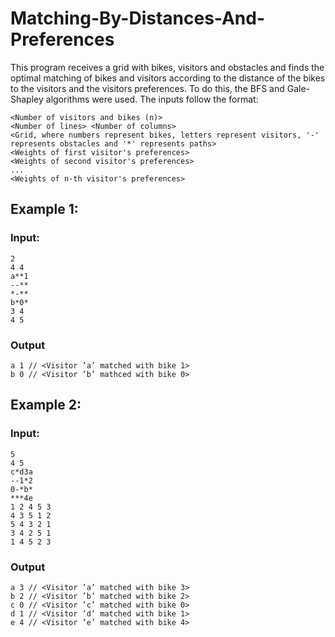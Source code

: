 # Matching-By-Distances-And-Preferences

This program receives a grid with bikes, visitors and obstacles and finds the optimal matching of bikes and visitors according to the distance of the bikes to the visitors and the visitors preferences. 
To do this, the BFS and Gale-Shapley algorithms were used. The inputs follow the format:

    <Number of visitors and bikes (n)>
    <Number of lines> <Number of columns>
    <Grid, where numbers represent bikes, letters represent visitors, '-' represents obstacles and '*' represents paths>
    <Weights of first visitor's preferences>
    <Weights of second visitor's preferences>
    ...
    <Weights of n-th visitor's preferences>
## Example 1:

### Input: 
    2
    4 4
    a**1
    --**
    *-**
    b*0*
    3 4
    4 5

### Output
    a 1 // <Visitor ’a’ matched with bike 1>
    b 0 // <Visitor ’b’ mathced with bike 0>
    
## Example 2:

### Input: 
    5
    4 5
    c*d3a
    --1*2
    0-*b*
    ***4e
    1 2 4 5 3
    4 3 5 1 2
    5 4 3 2 1
    3 4 2 5 1
    1 4 5 2 3


### Output
    a 3 // <Visitor ’a’ matched with bike 3>
    b 2 // <Visitor ’b’ matched with bike 2>
    c 0 // <Visitor ’c’ matched with bike 0>
    d 1 // <Visitor ’d’ matched with bike 1>
    e 4 // <Visitor ’e’ matched with bike 4>
